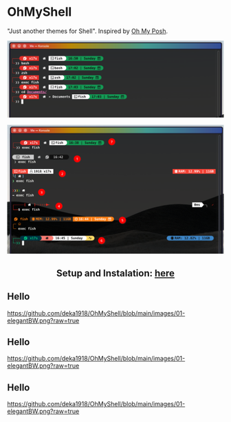 # OhMyShell

"Just another themes for Shell".  Inspired by [Oh My Posh](https://github.com/jandedobbeleer/oh-my-posh).

<div align="center"> 

![SE](https://github.com/deka1918/OhMyShell/blob/main/SE.png?raw=true)

![tested fedora](https://github.com/deka1918/OhMyShell/blob/main/tested%20fedora.png?raw=true)
<br>
## Setup and Instalation: [here](https://telegra.ph/Getting-fun-with-oh-my-posh-on-linux-11-08)

</div>

## Hello
https://github.com/deka1918/OhMyShell/blob/main/images/01-elegantBW.png?raw=true


## Hello
https://github.com/deka1918/OhMyShell/blob/main/images/01-elegantBW.png?raw=true


## Hello
https://github.com/deka1918/OhMyShell/blob/main/images/01-elegantBW.png?raw=true
